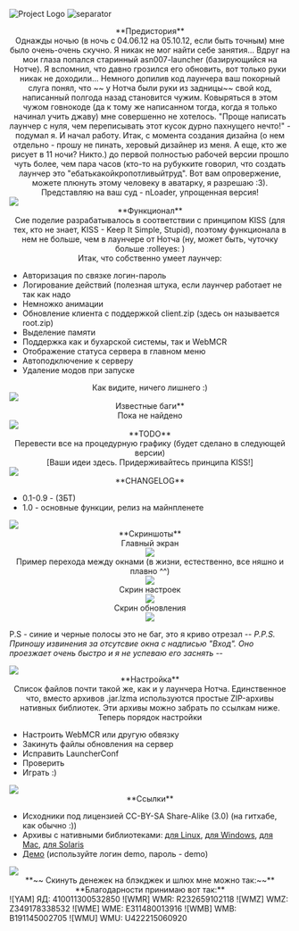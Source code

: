 ![Project Logo]
![separator]



<center>**Предистория**</center>
<center>Однажды ночью (в ночь с 04.06.12 на 05.10.12, если быть точным) мне было очень-очень скучно. Я никак не мог найти себе занятия... Вдруг на мои глаза попался старинный asn007-launcher (базирующийся на Нотче). Я вспомнил, что давно грозился его обновить, вот только руки никак не доходили... Немного допилив код лаунчера ваш покорный слуга понял, что ~~	у Нотча были руки из задницы~~ свой код, написанный полгода назад становится чужим. Ковыряться в этом чужом говнокоде (да к тому же написанном тогда, когда я только начинал учить джаву) мне совершенно не хотелось. "Проще написать лаунчер с нуля, чем переписывать этот кусок дурно пахнущего нечто!" - подумал я. И начал работу. Итак, с момента создания дизайна (о нем отдельно - прошу не пинать, херовый дизайнер из меня. А еще, кто же рисует в 11 ночи? Никто.) до первой полностью рабочей версии прошло чуть более, чем пара часов (кто-то на рубукките говорил, что создать лаунчер это "ебатькакойкропотливыйтруд". Вот вам опровержение, можете плюнуть этому человеку в аватарку, я разрешаю :3). Представляю на ваш суд - nLoader, упрощенная версия!</center>

<img src="https://dl.dropbox.com/u/47530254/separator.png" />

<center>**Функционал**</center>
<center>Сие поделие разрабатывалось в соответствии с принципом KISS (для тех, кто не знает, KISS - Keep It Simple, Stupid), поэтому функционала в нем не больше, чем в лаунчере от Нотча (ну, может быть, чуточку больше :rolleyes: )</center>
<center>Итак, что собственно умеет лаунчер:</center>

* Авторизация по связке логин-пароль
* Логирование действий (полезная штука, если лаунчер работает не так как надо
* Немножко анимации
* Обновление клиента с поддержкой client.zip (здесь он называется root.zip)
* Выделение памяти
* Поддержка как и бухарской системы, так и WebMCR
* Отображение статуса сервера в главном меню
* Автоподключение к серверу
* Удаление модов при запуске

<center>Как видите, ничего лишнего :)</center>

<img src="https://dl.dropbox.com/u/47530254/separator.png" />

<center>Известные баги**</center>
<center>Пока не найдено</center>


<img src="https://dl.dropbox.com/u/47530254/separator.png" />

<center>**TODO**</center>
<center>Перевести все на процедурную графику (будет сделано в следующей версии)</center>
<center>[Ваши идеи здесь. Придерживайтесь принципа KISS!]</center>


<img src="https://dl.dropbox.com/u/47530254/separator.png" />
 



<center>**CHANGELOG**</center>


* 0.1-0.9 - (ЗБТ)
* 1.0 - основные функции, релиз на майнпленете

<img src="https://dl.dropbox.com/u/47530254/separator.png" />
 
<center>**Скриншоты**</center>

<center>Главный экран</center>
<center><img src="https://dl.dropbox.com/u/47530254/nLoader/min/screen1.png" /></center>

<center>Пример перехода между окнами (в жизни, естественно, все няшно и плавно ^^)</center>
<center><img src="https://dl.dropbox.com/u/47530254/nLoader/min/screen2.png" /></center>

<center>Скрин настроек</center>
<center><img src="https://dl.dropbox.com/u/47530254/nLoader/min/screen3.png" /></center>
<center>Скрин обновления</center>
<center><img src="https://dl.dropbox.com/u/47530254/nLoader/min/screen5.png" /></center>


P.S - синие и черные полосы это не баг, это я криво отрезал -_-
P.P.S. Приношу извинения за отсутсвие окна с надписью "Вход". Оно проезжает очень быстро и я не успеваю его заснять -_-
 
<img src="https://dl.dropbox.com/u/47530254/separator.png" />
 
<center>**Настройка**</center>

<center>Список файлов почти такой же, как и у лаунчера Нотча. Единственное что, вместо архивов .jar.lzma используются простые ZIP-архивы нативных библиотек. Эти архивы можно забрать по ссылкам ниже.</center>
<center>Теперь порядок настройки</center>

* Настроить WebMCR или другую обвязку
* Закинуть файлы обновления на сервер
* Исправить LauncherConf
* Проверить
* Играть :)

<img src="https://dl.dropbox.com/u/47530254/separator.png" />
<center>**Ссылки**</center>

* Исходники под лицензией CC-BY-SA Share-Alike (3.0) (на гитхабе, как обычно :))
* Архивы с нативными библиотеками: [для Linux]('http://dev.nextgen.su/demo/nloader-min/files/linux_natives.zip'), [для Windows]('http://dev.nextgen.su/demo/nloader-min/files/windows_natives.zip'), [для Mac]('http://dev.nextgen.su/demo/nloader-min/files/mac_natives.zip'), [для Solaris]('http://dev.nextgen.su/demo/nloader-min/files/sol_natives.zip')
* [Демо]('http://dev.nextgen.su/demo/nloader-min/files/demo.jar') (используйте логин demo, пароль - demo)

<img src="https://dl.dropbox.com/u/47530254/separator.png" />
 
<center>**~~	Скинуть денежек на блэкджек и шлюх мне можно так:~~**</center>
<center>**Благодарности принимаю вот так:**</center>
![YAM] ЯД: 410011300532850
![WMR] WMR: R232659102118
![WMZ] WMZ: Z349178338532
![WME] WME: E311480013916
![WMB] WMB: B191145002705
![WMU] WMU: U422215060920

[Project Logo]: https://dl.dropbox.com/u/47530254/logo_nloader.png
[separator]: https://dl.dropbox.com/u/47530254/separator.png
[WMU]: http://www.speed-obmen.ru/engine/autoobmen/template/whiteblue/images/icon/icon-WMU.png
[WMB]: http://ultra-warez.net/images/webmoney/icon_wmb.gif
[WME]: http://www.speed-obmen.ru/engine/autoobmen/template/whiteblue/images/icon/icon-WME.png
[WMZ]: http://www.speed-obmen.ru/engine/autoobmen/template/whiteblue/images/icon/icon-WMZ.png
[WMR]: http://turkmenexchange.com/engine/autoobmen/template/whiteblue/images/icon/icon-WMR.png
[YAM]: http://www.levinkv.ru/wp-content/uploads/2012/04/yandex_money_16x16.png